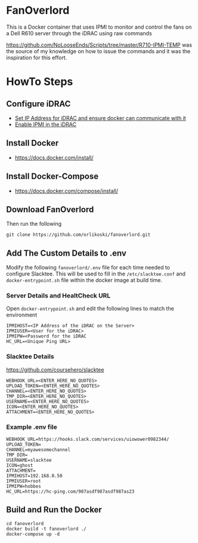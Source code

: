 # FanOverlord
This is a Docker container that uses IPMI to monitor and control the fans on a Dell R610 server through the iDRAC using raw commands

https://github.com/NoLooseEnds/Scripts/tree/master/R710-IPMI-TEMP was the source of my knowledge on how to issue the commands and it was the inspiration for this effort.

# HowTo Steps
## Configure iDRAC
 - [Set IP Address for iDRAC and ensure docker can communicate with it](https://docs.extrahop.com/current/configure-i-drac/)
 - [Enable IPMI in the iDRAC ](http://www.fucking-it.com/articles/dell-idrac/214-dell-idrac-configure-ipmi)

## Install Docker
 - https://docs.docker.com/install/  

## Install Docker-Compose
 - https://docs.docker.com/compose/install/

## Download FanOverlord
Then run the following
```
git clone https://github.com/orlikoski/fanoverlord.git
```

## Add The Custom Details to .env
Modify the following `fanoverlord/.env` file for each time needed to configure Slacktee. This will be used to fill in the `/etc/slacktee.conf` and `docker-entrypoint.sh` file within the docker image at build time.

### Server Details and HealtCheck URL
Open `docker-entrypoint.sh` and edit the following lines to match the environment
```
IPMIHOST=<IP Address of the iDRAC on the Server>
IPMIUSER=<User for the iDRAC>
IPMIPW=<Password for the iDRAC
HC_URL=<Unique Ping URL>
```
### Slacktee Details
https://github.com/coursehero/slacktee
```
WEBHOOK_URL=<ENTER_HERE_NO_QUOTES>
UPLOAD_TOKEN=<ENTER_HERE_NO_QUOTES>
CHANNEL=<ENTER_HERE_NO_QUOTES>
TMP_DIR=<ENTER_HERE_NO_QUOTES>
USERNAME=<ENTER_HERE_NO_QUOTES>
ICON=<ENTER_HERE_NO_QUOTES>
ATTACHMENT=<ENTER_HERE_NO_QUOTES>
```

### Example .env file
```
WEBHOOK_URL=https://hooks.slack.com/services/uiowower0982344/
UPLOAD_TOKEN=
CHANNEL=myawesomechannel
TMP_DIR=
USERNAME=slacktee
ICON=ghost
ATTACHMENT=
IPMIHOST=192.168.0.50
IPMIUSER=root
IPMIPW=hobbes
HC_URL=https://hc-ping.com/987asdf987asdf987as23
```

## Build and Run the Docker
```
cd fanoverlord
docker build -t fanoverlord ./
docker-compose up -d
```
